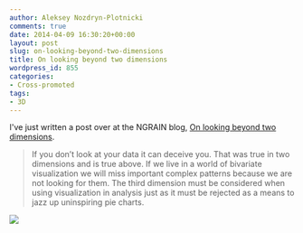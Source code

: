 ```yaml
---
author: Aleksey Nozdryn-Plotnicki
comments: true
date: 2014-04-09 16:30:20+00:00
layout: post
slug: on-looking-beyond-two-dimensions
title: On looking beyond two dimensions
wordpress_id: 855
categories:
- Cross-promoted
tags:
- 3D
---
```


I've just written a post over at the NGRAIN blog, [On looking beyond two dimensions](http://www.ngrain.com/on-looking-beyond-two-dimensions/).


<blockquote>If you don’t look at your data it can deceive you. That was true in two dimensions and is true above. If we live in a world of bivariate visualization we will miss important complex patterns because we are not looking for them. The third dimension must be considered when using visualization in analysis just as it must be rejected as a means to jazz up uninspiring pie charts.</blockquote>


![](http://www.ngrain.com/wp-content/uploads/2014/04/movie8.gif)
